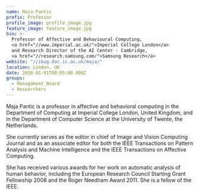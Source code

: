 ```yaml
---
name: Maja Pantic
prefix: Professor
profile_image: profile_image.jpg
feature_image: feature_image.jpg
bio: >-
  Professor of Affective and Behavioural Computing,
  <a href="//www.imperial.ac.uk/">Imperial College London</a>
  and Research Director of the AI Center - Cambridge,
  <a href="//research.samsung.com/">Samsung Research</a>
website: "//ibug.doc.ic.ac.uk/maja/"
location: London, UK
date: 2016-01-01T08:05:00.000Z
groups:
  - Management Board
  - Researchers
---
```


Maja Pantic is a professor in affective and behavioral computing in the
Department of Computing at Imperial College London, United Kingdom, and in the
Department of Computer Science at the University of Twente, the Netherlands.

She currently serves as the editor in chief of Image and Vision Computing
Journal and as an associate editor for both the IEEE Transactions on Pattern
Analysis and Machine Intelligence and the IEEE Transactions on Affective
Computing.

She has received various awards for her work on automatic analysis of human
behavior, including the European Research Council Starting Grant Fellowship 2008
and the Roger Needham Award 2011. She is a fellow of the IEEE.
